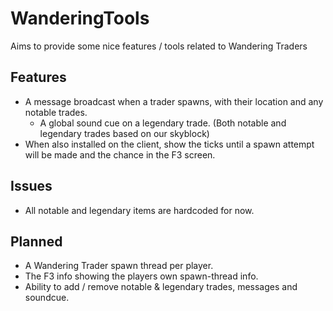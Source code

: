 # WanderingTools
Aims to provide some nice features / tools related to Wandering Traders

## Features
- A message broadcast when a trader spawns, with their location and any notable trades.
  - A global sound cue on a legendary trade. (Both notable and legendary trades based on our skyblock)
- When also installed on the client, show the ticks until a spawn attempt will be made and the chance in the F3 screen.

## Issues
- All notable and legendary items are hardcoded for now.

## Planned
- A Wandering Trader spawn thread per player.
- The F3 info showing the players own spawn-thread info.
- Ability to add / remove notable & legendary trades, messages and soundcue.
